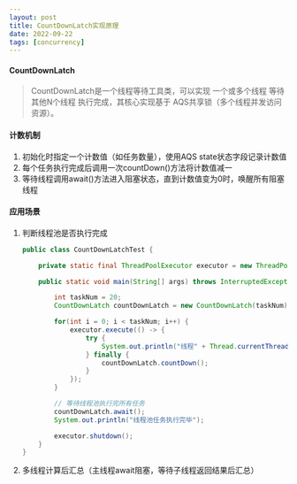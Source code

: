 ```yaml
---
layout: post
title: CountDownLatch实现原理
date: 2022-09-22
tags: [concurrency]
---
```


#### CountDownLatch
> CountDownLatch是一个线程等待工具类，可以实现 一个或多个线程 等待 其他N个线程 执行完成，其核心实现基于 AQS共享锁（多个线程并发访问资源）。

#### 计数机制
1. 初始化时指定一个计数值（如任务数量），使用AQS state状态字段记录计数值
2. 每个任务执行完成后调用一次countDown()方法将计数值减一
3. 等待线程调用await()方法进入阻塞状态，直到计数值变为0时，唤醒所有阻塞线程

#### 应用场景
1. 判断线程池是否执行完成
    ```java
    public class CountDownLatchTest {
    
        private static final ThreadPoolExecutor executor = new ThreadPoolExecutor(5, 10, 60, TimeUnit.SECONDS, new ArrayBlockingQueue<>(2000));
    
        public static void main(String[] args) throws InterruptedException {
    
            int taskNum = 20;
            CountDownLatch countDownLatch = new CountDownLatch(taskNum);
    
            for(int i = 0; i < taskNum; i++) {
                executor.execute(() -> {
                    try {
                        System.out.println("线程" + Thread.currentThread().getName() + "开始执行");
                    } finally {
                        countDownLatch.countDown();
                    }
                });
            }
    
            // 等待线程池执行完所有任务
            countDownLatch.await();
            System.out.println("线程池任务执行完毕");
    
            executor.shutdown();
        }
    }
    ```
2. 多线程计算后汇总（主线程await阻塞，等待子线程返回结果后汇总）